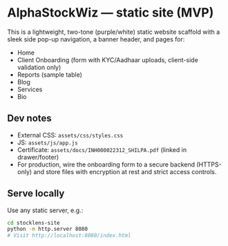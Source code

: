 
# AlphaStockWiz — static site (MVP)

This is a lightweight, two-tone (purple/white) static website scaffold with a sleek side pop-up navigation, a banner header, and pages for:
- Home
- Client Onboarding (form with KYC/Aadhaar uploads, client-side validation only)
- Reports (sample table)
- Blog
- Services
- Bio

## Dev notes
- External CSS: `assets/css/styles.css`
- JS: `assets/js/app.js`
- Certificate: `assets/docs/INH000022312_SHILPA.pdf` (linked in drawer/footer)
- For production, wire the onboarding form to a secure backend (HTTPS-only) and store files with encryption at rest and strict access controls.

## Serve locally
Use any static server, e.g.:
```bash
cd stocklens-site
python -m http.server 8080
# Visit http://localhost:8080/index.html
```
